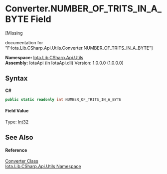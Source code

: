 # Converter.NUMBER_OF_TRITS_IN_A_BYTE Field
 

\[Missing <summary> documentation for "F:Iota.Lib.CSharp.Api.Utils.Converter.NUMBER_OF_TRITS_IN_A_BYTE"\]

**Namespace:**&nbsp;<a href="N_Iota_Lib_CSharp_Api_Utils">Iota.Lib.CSharp.Api.Utils</a><br />**Assembly:**&nbsp;IotaApi (in IotaApi.dll) Version: 1.0.0.0 (1.0.0.0)

## Syntax

**C#**<br />
``` C#
public static readonly int NUMBER_OF_TRITS_IN_A_BYTE
```


#### Field Value
Type: <a href="http://msdn2.microsoft.com/en-us/library/td2s409d" target="_blank">Int32</a>

## See Also


#### Reference
<a href="T_Iota_Lib_CSharp_Api_Utils_Converter">Converter Class</a><br /><a href="N_Iota_Lib_CSharp_Api_Utils">Iota.Lib.CSharp.Api.Utils Namespace</a><br />